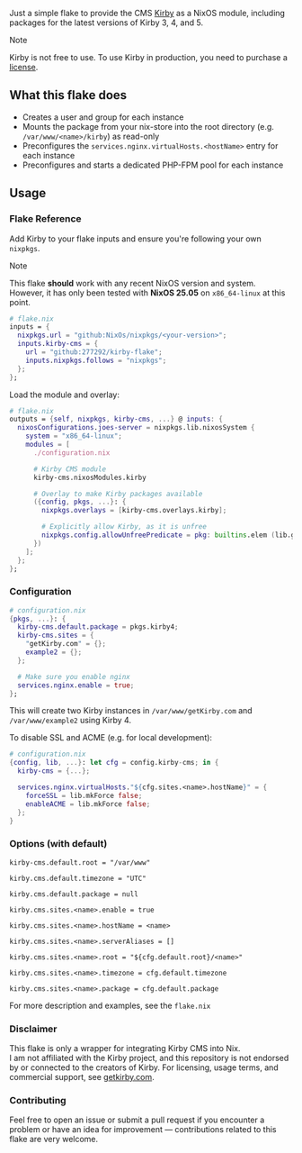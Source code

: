 Just a simple flake to provide the CMS [Kirby](https://github.com/getkirby/kirby) as a NixOS module, including packages for the latest versions of Kirby 3, 4, and 5.

  > [!note]
  > Kirby is not free to use. To use Kirby in production, you need to purchase a [license](https://getkirby.com/license).

## What this flake does
  - Creates a user and group for each instance
  - Mounts the package from your nix-store into the root directory (e.g. ```/var/www/<name>/kirby```) as read-only
  - Preconfigures the ```services.nginx.virtualHosts.<hostName>``` entry for each instance
  - Preconfigures and starts a dedicated PHP-FPM pool for each instance

## Usage

### Flake Reference
Add Kirby to your flake inputs and ensure you're following your own `nixpkgs`.
  > [!note]
  > This flake **should** work with any recent NixOS version and system.  
  > However, it has only been tested with **NixOS 25.05** on `x86_64-linux` at this point.

```nix
# flake.nix
inputs = {
  nixpkgs.url = "github:NixOs/nixpkgs/<your-version>";
  inputs.kirby-cms = {
    url = "github:277292/kirby-flake";
    inputs.nixpkgs.follows = "nixpkgs";
  };
};
```

Load the module and overlay:
```nix
# flake.nix
outputs = {self, nixpkgs, kirby-cms, ...} @ inputs: {
  nixosConfigurations.joes-server = nixpkgs.lib.nixosSystem {
    system = "x86_64-linux";
    modules = [
      ./configuration.nix

      # Kirby CMS module
      kirby-cms.nixosModules.kirby

      # Overlay to make Kirby packages available
      ({config, pkgs, ...}: {
        nixpkgs.overlays = [kirby-cms.overlays.kirby];

        # Explicitly allow Kirby, as it is unfree
        nixpkgs.config.allowUnfreePredicate = pkg: builtins.elem (lib.getName pkg) ["kirby"];
      })
    ];
  };
};
```

### Configuration
```nix
# configuration.nix
{pkgs, ...}: {
  kirby-cms.default.package = pkgs.kirby4;
  kirby-cms.sites = {
    "getKirby.com" = {};
    example2 = {};
  };

  # Make sure you enable nginx
  services.nginx.enable = true;
};
```
This will create two Kirby instances in ```/var/www/getKirby.com``` and ```/var/www/example2``` using Kirby 4.

To disable SSL and ACME (e.g. for local development):
```nix
# configuration.nix
{config, lib, ...}: let cfg = config.kirby-cms; in {
  kirby-cms = {...};

  services.nginx.virtualHosts."${cfg.sites.<name>.hostName}" = {
    forceSSL = lib.mkForce false;
    enableACME = lib.mkForce false;
  };
}
```

### Options (with default)
```kirby-cms.default.root = "/var/www"```

```kirby.cms.default.timezone = "UTC"```

```kirby.cms.default.package = null```

```kirby.cms.sites.<name>.enable = true```

```kirby.cms.sites.<name>.hostName = <name>```

```kirby.cms.sites.<name>.serverAliases = []```

```kirby.cms.sites.<name>.root = "${cfg.default.root}/<name>"```

```kirby.cms.sites.<name>.timezone = cfg.default.timezone```

```kirby.cms.sites.<name>.package = cfg.default.package```

For more description and examples, see the ```flake.nix```

### Disclaimer
This flake is only a wrapper for integrating Kirby CMS into Nix.  
I am not affiliated with the Kirby project, and this repository is not endorsed by or connected to the creators of Kirby. For licensing, usage terms, and commercial support, see [getkirby.com](https://getkirby.com/).

### Contributing
Feel free to open an issue or submit a pull request if you encounter a problem or have an idea for improvement — contributions related to this flake are very welcome.

